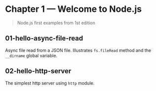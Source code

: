 # Chapter 1 &mdash; Welcome to Node.js
> Node.js first examples from 1st edition

## 01-hello-async-file-read
Async file read from a JSON file. Illustrates `fs.fileRead` method and the `__dirname` global variable.

## 02-hello-http-server
The simplest http server using `http` module.
